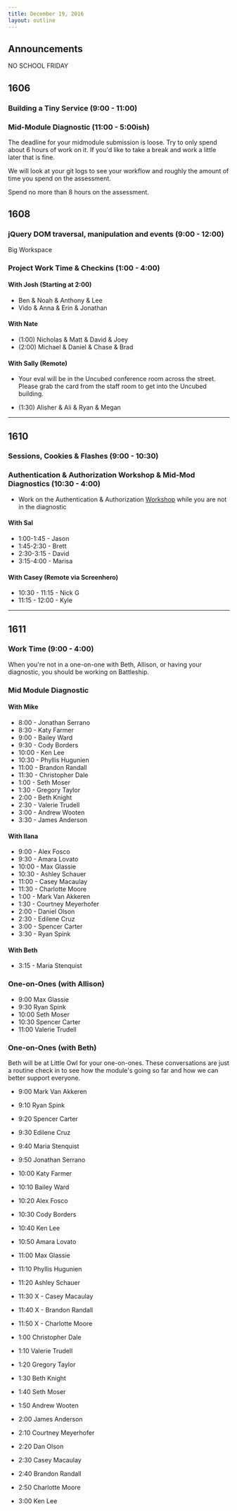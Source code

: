 ```yaml
---
title: December 19, 2016
layout: outline
---
```



## Announcements
NO SCHOOL FRIDAY

## 1606

### Building a Tiny Service (9:00 - 11:00)

### Mid-Module Diagnostic (11:00 - 5:00ish)

The deadline for your midmodule submission is loose. Try to only spend about 6 hours of work on it. If you'd like to take a break and work a little later that is fine.

We will look at your git logs to see your workflow and roughly the amount of time you spend on the assessment.

Spend no more than 8 hours on the assessment.

## 1608

### jQuery DOM traversal, manipulation and events (9:00 - 12:00)

Big Workspace

### Project Work Time & Checkins (1:00 - 4:00)

#### With Josh (Starting at 2:00)

* Ben & Noah & Anthony & Lee
* Vido & Anna & Erin & Jonathan

#### With Nate

* (1:00) Nicholas & Matt & David & Joey
* (2:00) Michael & Daniel & Chase & Brad

#### With Sally (Remote)

* Your eval will be in the Uncubed conference room across the street. Please
grab the card from the staff room to get into the Uncubed building.

* (1:30) Alisher & Ali & Ryan & Megan

***

## 1610

### Sessions, Cookies & Flashes (9:00 - 10:30)

### Authentication & Authorization Workshop & Mid-Mod Diagnostics (10:30 - 4:00)

* Work on the Authentication & Authorization [Workshop](https://gist.github.com/case-eee/cd35fed926fa15670a05bd02448ef366) while you are
not in the diagnostic

#### With Sal

* 1:00-1:45 -  Jason
* 1:45-2:30 -  Brett
* 2:30-3:15 -  David
* 3:15-4:00 -  Marisa

#### With Casey (Remote via Screenhero)

* 10:30 - 11:15 - Nick G
* 11:15 - 12:00 - Kyle

***

## 1611

### Work Time (9:00 - 4:00)
When you're not in a one-on-one with Beth, Allison, or having your diagnostic, you should be working on Battleship.

### Mid Module Diagnostic

#### With Mike

* 8:00 - Jonathan Serrano
* 8:30 - Katy Farmer
* 9:00 - Bailey Ward
* 9:30 - Cody Borders
* 10:00 - Ken Lee
* 10:30 - Phyllis Hugunien
* 11:00 - Brandon Randall
* 11:30 - Christopher Dale
* 1:00 -  Seth Moser
* 1:30 -  Gregory Taylor
* 2:00 -  Beth Knight
* 2:30 -  Valerie Trudell
* 3:00 - Andrew Wooten
* 3:30 - James Anderson

#### With Ilana

* 9:00 - Alex Fosco
* 9:30 - Amara Lovato
* 10:00 - Max Glassie
* 10:30 - Ashley Schauer
* 11:00 - Casey Macaulay
* 11:30 - Charlotte Moore
* 1:00 -  Mark Van Akkeren
* 1:30 -  Courtney Meyerhofer
* 2:00 -  Daniel Olson
* 2:30 -  Edilene Cruz
* 3:00 -  Spencer Carter
* 3:30 -  Ryan Spink

#### With Beth

* 3:15 - Maria Stenquist

### One-on-Ones (with Allison)

* 9:00 Max Glassie
* 9:30 Ryan Spink
* 10:00 Seth Moser
* 10:30 Spencer Carter
* 11:00 Valerie Trudell

### One-on-Ones (with Beth)

Beth will be at Little Owl for your one-on-ones. These conversations are just a routine check in to see how the module's going so far and how we can better support everyone.

* 9:00 Mark Van Akkeren
* 9:10 Ryan Spink
* 9:20 Spencer Carter
* 9:30 Edilene Cruz
* 9:40 Maria Stenquist
* 9:50 Jonathan Serrano
* 10:00 Katy Farmer
* 10:10 Bailey Ward
* 10:20 Alex Fosco
* 10:30 Cody Borders
* 10:40 Ken Lee
* 10:50 Amara Lovato
* 11:00 Max Glassie
* 11:10 Phyllis Hugunien
* 11:20 Ashley Schauer
* 11:30 X - Casey Macaulay
* 11:40 X - Brandon Randall
* 11:50 X - Charlotte Moore

* 1:00 Christopher Dale
* 1:10 Valerie Trudell
* 1:20 Gregory Taylor
* 1:30 Beth Knight
* 1:40 Seth Moser
* 1:50 Andrew Wooten
* 2:00 James Anderson
* 2:10 Courtney Meyerhofer
* 2:20 Dan Olson
* 2:30 Casey Macaulay
* 2:40 Brandon Randall
* 2:50 Charlotte Moore
* 3:00 Ken Lee
